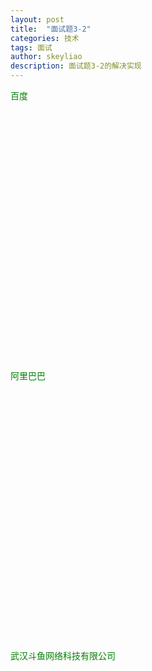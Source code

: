 ```yaml
---
layout: post
title:  "面试题3-2"
categories: 技术
tags: 面试
author: skeyliao
description: 面试题3-2的解决实现
---
```

<script type="text/javascript" src="http://api.map.baidu.com/api?v=2.0&ak=zNV0aVtK2Z5blHxxEcaHy5857A3kE7Ky"></script>



<p style="color:green">
百度
<div id="allmap" style="height:400px;width:715px"></div>
</p>

<p style="color:green">
阿里巴巴
<div id="allmap2" style="height:400px;width:715px"></div>
</p>

<p style="color:green">
武汉斗鱼网络科技有限公司
<div id="allma" style="height:400px;width:715px"></div>
</p>

<script type="text/javascript">
	// 百度地图API功能
	$(function(){
        	var map = new BMap.Map("allmap");
	var point = new BMap.Point(116.307689,40.056974);
	var marker = new BMap.Marker(point);  // 创建标注
	map.addOverlay(marker);              // 将标注添加到地图中
	map.centerAndZoom(point, 65);
	var opts = {
	  width : 200,     // 信息窗口宽度
	  height: 100,     // 信息窗口高度
	  title : "百度大厦" , // 信息窗口标题
	  enableMessage:true,//设置允许信息窗发送短息
	  message:"亲为啥有些内容搜索不出来。。。。。。"
	}
	var infoWindow = new BMap.InfoWindow("地址：北京市海淀区上地十街10号 ", opts);  // 创建信息窗口对象 
	marker.addEventListener("click", function(){          
		map.openInfoWindow(infoWindow,point); //开启信息窗口
	});


    })



    $(function(){
        var map = new BMap.Map("allmap2");
	var point = new BMap.Point(120.29969,30.162319);
	var marker = new BMap.Marker(point);  // 创建标注
	map.addOverlay(marker);              // 将标注添加到地图中
	map.centerAndZoom(point, 45);
	var opts = {
	  width : 200,     // 信息窗口宽度
	  height: 100,     // 信息窗口高度
	  title : "阿里巴巴总部" , // 信息窗口标题
	  enableMessage:true,//设置允许信息窗发送短息
	  message:"中国最富的互联网公司果然不负盛名"
	}
	var infoWindow = new BMap.InfoWindow("江省杭州市萧山区商城南路339号东南100米", opts);  // 创建信息窗口对象 
	marker.addEventListener("click", function(){          
		map.openInfoWindow(infoWindow,point); //开启信息窗口
	});
    })

    $(function(){
        var map = new BMap.Map("allma");
	var point = new BMap.Point(114.41567,30.484219);
	var marker = new BMap.Marker(point);  // 创建标注
	map.addOverlay(marker);              // 将标注添加到地图中
	map.centerAndZoom(point, 45);
	var opts = {
	  width : 200,     // 信息窗口宽度
	  height: 100,     // 信息窗口高度
	  title : "武汉斗鱼网络科技有限公司" , // 信息窗口标题
	  enableMessage:true,//设置允许信息窗发送短息
	  message:"百闻不如一见，果然是帅哥美女多多啊"
	}
	var infoWindow = new BMap.InfoWindow("地址：湖北省武汉市洪山区关山大道光谷软件园F4栋 ", opts);  // 创建信息窗口对象 
	marker.addEventListener("click", function(){          
		map.openInfoWindow(infoWindow,point); //开启信息窗口
	});
    


    })


</script>
